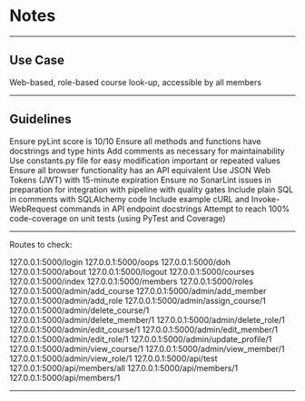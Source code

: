 # Notes

-----

## Use Case

Web-based, role-based course look-up, accessible by all members

-----

## Guidelines

Ensure pyLint score is 10/10
Ensure all methods and functions have docstrings and type hints
Add comments as necessary for maintainability
Use constants.py file for easy modification important or repeated values
Ensure all browser functionality has an API equivalent
Use JSON Web Tokens (JWT) with 15-minute expiration
Ensure no SonarLint issues in preparation for integration with pipeline with quality gates
Include plain SQL in comments with SQLAlchemy code
Include example cURL and Invoke-WebRequest commands in API endpoint docstrings
Attempt to reach 100% code-coverage on unit tests (using PyTest and Coverage)

-----

Routes to check:

127.0.0.1:5000/login
127.0.0.1:5000/oops
127.0.0.1:5000/doh
127.0.0.1:5000/about
127.0.0.1:5000/logout
127.0.0.1:5000/courses
127.0.0.1:5000/index
127.0.0.1:5000/members
127.0.0.1:5000/roles
127.0.0.1:5000/admin/add_course
127.0.0.1:5000/admin/add_member
127.0.0.1:5000/admin/add_role
127.0.0.1:5000/admin/assign_course/1
127.0.0.1:5000/admin/delete_course/1
127.0.0.1:5000/admin/delete_member/1
127.0.0.1:5000/admin/delete_role/1
127.0.0.1:5000/admin/edit_course/1
127.0.0.1:5000/admin/edit_member/1
127.0.0.1:5000/admin/edit_role/1
127.0.0.1:5000/admin/update_profile/1
127.0.0.1:5000/admin/view_course/1
127.0.0.1:5000/admin/view_member/1
127.0.0.1:5000/admin/view_role/1
127.0.0.1:5000/api/test
127.0.0.1:5000/api/members/all
127.0.0.1:5000/api/members/1
127.0.0.1:5000/api/members/1

-----
